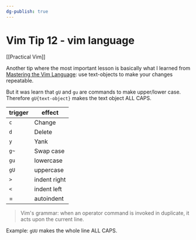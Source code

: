 ```yaml
---
dg-publish: true
---
```

# Vim Tip 12 - vim language

[[Practical Vim]]

Another tip where the most important lesson is basically what I learned from [Mastering the Vim Language](https://youtu.be/wlR5gYd6um0): use text-objects to make your changes repeatable.

But it was learn that `gU` and `gu` are commands to make upper/lower case. Therefore `gU{text-object}` makes the text object ALL CAPS.

| trigger | effect       |
| ------- | ------------ |
| `c`     | Change       |
| `d`     | Delete       |
| `y`     | Yank         |
| `g~`    | Swap case    |
| `gu`    | lowercase    |
| `gU`    | uppercase    |
| `>`     | indent right |
| `<`     | indent left  |
| =       | autoindent   |

> Vim's grammar: when an operator command is invoked in duplicate, it acts upon the current line.

Example: `gUU` makes the whole line ALL CAPS.
